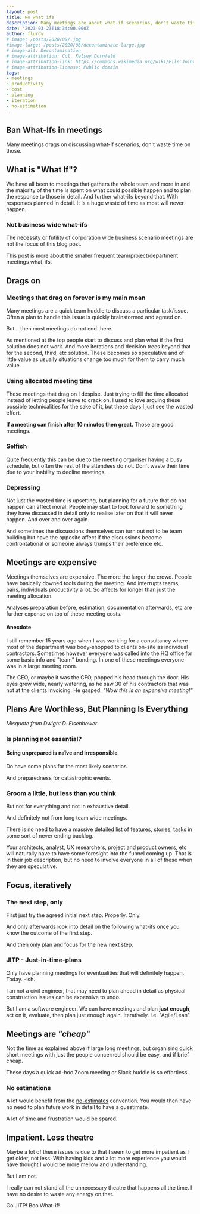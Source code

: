 ```yaml
---
layout: post
title: No what ifs
description: Many meetings are about what-if scenarios, don't waste time on those
date: '2023-03-23T18:34:00.000Z'
author: flurdy
# image: /posts/2020/09/.jpg
#image-large: /posts/2020/08/decontaminate-large.jpg
# image-alt: Decontamination
# image-attribution: Cpl. Kelsey Dornfeld
# image-attribution-link: https://commons.wikimedia.org/wiki/File:Joint_forces_decontaminate_the_flight_line_071317-M-PY134-113.jpg
# image-attribution-license: Public domain
tags:
- meetings
- productivity
- cost
- planning
- iteration
- no-estimation
---
```


## Ban What-Ifs in meetings

Many meetings drags on discussing what-if scenarios, don't waste time on those.


## What is "What If"?

We have all been to meetings that gathers the whole team and more in and the majority of the time is spent on what could possible happen and to plan the response to those in detail. And further what-ifs beyond that. With responses planned in detail. It is a huge waste of time as most will never happen.


### Not business wide what-ifs

The necessity or futility of corporation wide business scenario meetings are not the focus of this blog post.

This post is more about the smaller frequent team/project/department meetings what-ifs.


## Drags on

### Meetings that drag on forever is my main moan

Many meetings are a quick team huddle to discuss a particular task/issue. Often a plan to handle this issue is quickly brainstormed and agreed on.

But... then most meetings do not end there.

As mentioned at the top people start to discuss and plan what if the first solution does not work. And more iterations and decision trees beyond that for the second, third, etc solution. These becomes so speculative and of little value as usually situations change too much for them to carry much value.


### Using allocated meeting time

These meetings that drag on I despise. Just trying to fill the time allocated instead of letting people leave to crack on.
I used to love arguing these possible technicalities for the sake of it, but these days I just see the wasted effort.

__If a meeting can finish after 10 minutes then great.__ Those are good meetings.


### Selfish

Quite frequently this can be due to the meeting organiser having a busy schedule, but often the rest of the attendees do not.
Don't waste their time due to your inability to decline meetings.


### Depressing

Not just the wasted time is upsetting, but planning for a future that do not happen can affect moral. People may start to look forward to something they have discussed in detail only to realise later on that it will never happen. And over and over again.

And sometimes the discussions themselves can turn out not to be team building but have the opposite affect if the discussions become confrontational or someone always trumps their preference etc.


## Meetings are expensive

Meetings themselves are expensive. The more the larger the crowd. People have basically downed tools during the meeting. And interrupts teams, pairs, individuals productivity a lot. So affects for longer than just the meeting allocation.

Analyses preparation before, estimation, documentation afterwards, etc are further expense on top of these meeting costs.


#### Anecdote

I still remember 15 years ago when I was working for a consultancy where most of the department was body-shopped to clients on-site as individual contractors.
Sometimes however everyone was called into the HQ office for some basic info and "team" bonding. In one of these meetings everyone was in a large meeting room.

The CEO, or maybe it was the CFO, popped his head through the door. His eyes grew wide, nearly watering, as he saw 30 of his contractors that was not at the clients invoicing. He gasped: *"Wow this is an expensive meeting!"*


## Plans Are Worthless, But Planning Is Everything

*Misquote from Dwight D. Eisenhower*

### Is planning not essential?

#### Being unprepared is na&#239;ve and irresponsible

<!-- Planning by using long meetings with everyone is -->

<!-- But planning in detail from macro business level to micro team levels for all eventualities are unnecessary.
Especially if done by everyone in big long meetings. -->

Do have some plans for the most likely scenarios.

And preparedness for catastrophic events.


### Groom a little, but less than you think

<!-- Sure, have some overall plans for the near future, but not all in detail. -->

But not for everything and not in exhaustive detail.

And definitely not from long team wide meetings.

There is no need to have a massive detailed list of features, stories, tasks in some sort of never ending backlog.

Your architects, analyst, UX researchers, project and product owners, etc will naturally have to have some foresight into the funnel coming up.
That is in their job description, but no need to involve everyone in all of these when they are speculative.


## Focus, iteratively

### The next step, only

First just try the agreed initial next step. Properly. Only.

And only afterwards look into detail on the following what-ifs once you know the outcome of the first step.

And then only plan and focus for the new next step.


### JITP - Just-in-time-plans

Only have planning meetings for eventualities that will definitely happen. Today. -ish.

I an not a civil engineer, that may need to plan ahead in detail as physical construction issues can be expensive to undo.

But I am a software engineer. We can have meetings and plan __just enough__, act on it, evaluate, then plan just enough again. Iteratively. i.e. "Agile/Lean".


## Meetings are *"cheap"*

Not the time as explained above if large long meetings, but organising quick short meetings with just the people concerned should be easy, and if brief cheap.

These days a quick ad-hoc Zoom meeting or Slack huddle is so effortless.


### No estimations

A lot would benefit from the [no-estimates](https://ronjeffries.com/xprog/articles/the-noestimates-movement/) convention.
You would then have no need to plan future work in detail to have a guestimate.

A lot of time and frustration would be spared.


## Impatient. Less theatre

Maybe a lot of these issues is due to that I seem to get more impatient as I get older, not less. With having kids and a lot more experience you would have thought I would be more mellow and understanding.

But I am not.

I really can not stand all the unnecessary theatre that happens all the time. I have no desire to waste any energy on that.

Go JITP! Boo What-if!
